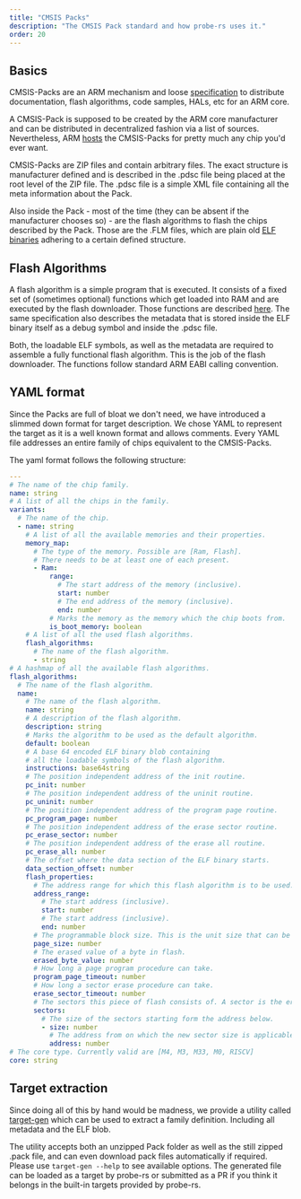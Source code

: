 ```yaml
---
title: "CMSIS Packs"
description: "The CMSIS Pack standard and how probe-rs uses it."
order: 20
---
```


## Basics

CMSIS-Packs are an ARM mechanism and loose [specification](https://arm-software.github.io/CMSIS_5/Pack/html/cp_Packs.html)
to distribute documentation, flash algorithms, code samples, HALs, etc for an ARM core.

A CMSIS-Pack is supposed to be created by the ARM core manufacturer and can be distributed in decentralized
fashion via a list of sources. Nevertheless, ARM [hosts](https://developer.arm.com/tools-and-software/embedded/cmsis/cmsis-search) the CMSIS-Packs for pretty much any chip you'd ever want.

CMSIS-Packs are ZIP files and contain arbitrary files. The exact structure is manufacturer defined and is
described in the .pdsc file being placed at the root level of the ZIP file.
The .pdsc file is a simple XML file containing all the meta information about the Pack.

Also inside the Pack - most of the time (they can be absent if the manufacturer chooses so) - are the flash
algorithms to flash the chips described by the Pack.
Those are the .FLM files, which are plain old [ELF binaries](https://en.wikipedia.org/wiki/Executable_and_Linkable_Format) adhering to a certain defined structure.

## Flash Algorithms

A flash algorithm is a simple program that is executed. It consists of a fixed set of (sometimes optional)
functions which get loaded into RAM and are executed by the flash downloader.
Those functions are described [here](https://arm-software.github.io/CMSIS_5/Pack/html/flashAlgorithm.html).
The same specification also describes the metadata that is stored inside the
ELF binary itself as a debug symbol and inside the .pdsc file.

Both, the loadable ELF symbols, as well as the metadata are required to assemble a fully functional flash
algorithm. This is the job of the flash downloader.
The functions follow standard ARM EABI calling convention.

## YAML format

Since the Packs are full of bloat we don't need, we have introduced a slimmed down format for target
description.
We chose YAML to represent the target as it is a well known format and allows comments.
Every YAML file addresses an entire family of chips equivalent to the CMSIS-Packs.

The yaml format follows the following structure:

```yaml
---
# The name of the chip family.
name: string
# A list of all the chips in the family.
variants:
  # The name of the chip.
  - name: string
    # A list of all the available memories and their properties.
    memory_map:
      # The type of the memory. Possible are [Ram, Flash].
      # There needs to be at least one of each present.
      - Ram:
          range:
            # The start address of the memory (inclusive).
            start: number
            # The end address of the memory (inclusive).
            end: number
          # Marks the memory as the memory which the chip boots from.
          is_boot_memory: boolean
    # A list of all the used flash algorithms.
    flash_algorithms:
      # The name of the flash algorithm.
      - string
# A hashmap of all the available flash algorithms.
flash_algorithms:
  # The name of the flash algorithm.
  name:
    # The name of the flash algorithm.
    name: string
    # A description of the flash algorithm.
    description: string
    # Marks the algorithm to be used as the default algorithm.
    default: boolean
    # A base 64 encoded ELF binary blob containing
    # all the loadable symbols of the flash algorithm.
    instructions: base64string
    # The position independent address of the init routine.
    pc_init: number
    # The position independent address of the uninit routine.
    pc_uninit: number
    # The position independent address of the program page routine.
    pc_program_page: number
    # The position independent address of the erase sector routine.
    pc_erase_sector: number
    # The position independent address of the erase all routine.
    pc_erase_all: number
    # The offset where the data section of the ELF binary starts.
    data_section_offset: number
    flash_properties:
      # The address range for which this flash algorithm is to be used.
      address_range:
        # The start address (inclusive).
        start: number
        # The start address (inclusive).
        end: number
      # The programmable block size. This is the unit size that can be written to flash.
      page_size: number
      # The erased value of a byte in flash.
      erased_byte_value: number
      # How long a page program procedure can take.
      program_page_timeout: number
      # How long a sector erase procedure can take.
      erase_sector_timeout: number
      # The sectors this piece of flash consists of. A sector is the eraseable unit.
      sectors:
        # The size of the sectors starting form the address below.
        - size: number
          # The address from on which the new sector size is applicable.
          address: number
# The core type. Currently valid are [M4, M3, M33, M0, RISCV]
core: string
```

## Target extraction

Since doing all of this by hand would be madness, we provide a utility called [target-gen](https://github.com/probe-rs/target-gen) which can be used to
extract a family definition. Including all metadata and the ELF blob.

The utility accepts both an unzipped Pack folder as well as the still zipped .pack file, and can even download pack files automatically if required.
Please use `target-gen --help` to see available options.
The generated file can be loaded as a target by probe-rs or submitted as a PR if you think it belongs in the built-in targets provided by probe-rs.
